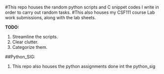 #This repo houses the random python scripts and C snippet codes I write in order to carry out random tasks. 
#This also houses my CSF111 course Lab work submissions, along with the lab sheets.

**TODO:**
1. Streamline the scripts.
2. Clear clutter.
3. Categorize them.

##Python_SIG:
1. This repo also houses the python assignments done int the python_sig

